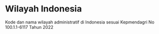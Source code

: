 # Wilayah Indonesia

Kode dan nama wilayah administratif di Indonesia sesuai Kepmendagri No 100.1.1-6117 Tahun 2022